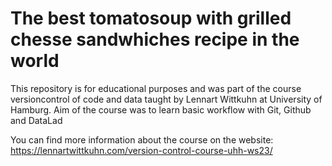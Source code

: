 # The best tomatosoup with grilled chesse sandwhiches recipe in the world

This repository is for educational purposes and was part of the course versioncontrol of code and data taught by Lennart Wittkuhn at University of Hamburg.
Aim of the course was to learn basic workflow with Git, Github and DataLad

You can find more information about the course on the website:
https://lennartwittkuhn.com/version-control-course-uhh-ws23/
